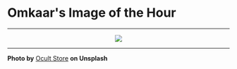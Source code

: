 # Omkaar's Image of the Hour

---

<div align="center">

<a href="https://unsplash.com/photos/a-table-topped-with-a-phone-and-a-cup-of-coffee-S2LYSJoAjnU">
  <img src="https://images.unsplash.com/photo-1689757762690-2f09ec1b7228?crop=entropy&cs=tinysrgb&fit=max&fm=jpg&ixid=M3w3NjA2Nzh8MHwxfHJhbmRvbXx8fHx8fHx8fDE3NTExMzAwMDB8&ixlib=rb-4.1.0&q=80&w=1080" style="max-width:100%; height:auto;">
</a>



</div>

---

**Photo by** [Ocult Store](https://unsplash.com/@ocultstore) **on Unsplash**
